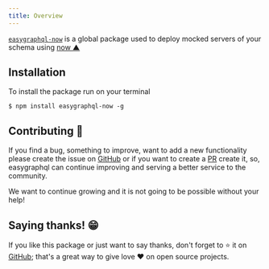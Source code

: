 ```yaml
---
title: Overview
---
```


[`easygraphql-now`](https://github.com/EasyGraphQL/easygraphql-now) is a global package used
to deploy mocked servers of your schema using [now ▲](https://zeit.co/now)

## Installation

To install the package run on your terminal
```shell
$ npm install easygraphql-now -g
```

## Contributing 🚀

If you find a bug, something to improve, want to add a new functionality please create the issue
on [GitHub](https://github.com/EasyGraphQL/easygraphql-now/issues/) or if you want to create a 
[PR](https://github.com/EasyGraphQL/easygraphql-now/pulls) create it, so, 
easygraphql can continue improving and serving a better service to the community.

We want to continue growing and it is not going to be possible without your help!

## Saying thanks! 😁

If you like this package or just want to say thanks, don't forget to ⭐️ it on 
[GitHub](https://github.com/EasyGraphQL/easygraphql-now); that's a great way to 
give love ❤️ on open source projects.
